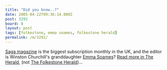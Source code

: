 ```yaml
---
title: "Did you know..?"
date: 2005-04-22T09:36:14.000Z
post: 3292
board: 8
layout: post
tags: [folkestone, emma soames, folkestone herald]
permalink: /m/3292/
---
```

<a href="http://www.saga.co.uk/magazine/">Saga magazine</a> is the biggest subscription monthly in the UK, and the editor is Winston Churchill's granddaughter <a href="/wiki/emma+soames">Emma Soames</a>? <a href="http://www.theherald.co.uk/features/37790.html">Read more in The Herald</a>, (not <a href="/wiki/folkestone+herald">The Folkestone Herald</a>)...
